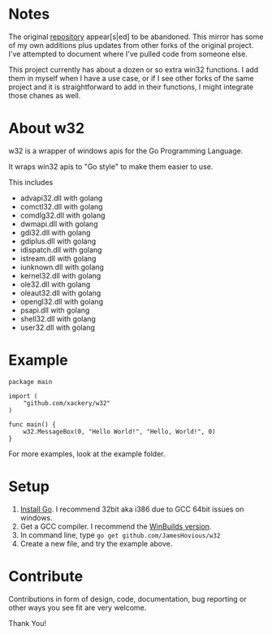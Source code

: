 # Notes
The original [repository](https://github.com/AllenDang/w32) appear[s|ed] to be abandoned. This mirror has some of my own additions plus updates from other forks of the original project. I've attempted to document where I've pulled code from someone else. 

This project currently has about a dozen or so extra win32 functions. I add them in myself when I have a use case, or if I see other forks of the same project and it is straightforward to add in their functions, I might integrate those chanes as well.

About w32
==========

w32 is a wrapper of windows apis for the Go Programming Language.

It wraps win32 apis to "Go style" to make them easier to use.

This includes 
* advapi32.dll with golang
* comctl32.dll with golang
* comdlg32.dll with golang
* dwmapi.dll with golang
* gdi32.dll with golang
* gdiplus.dll with golang
* idispatch.dll with golang
* istream.dll with golang
* iunknown.dll with golang
* kernel32.dll with golang
* ole32.dll with golang
* oleaut32.dll with golang
* opengl32.dll with golang
* psapi.dll with golang
* shell32.dll with golang
* user32.dll with golang

Example
=====
```
package main

import (
	"github.com/xackery/w32"
)

func main() {
	w32.MessageBox(0, "Hello World!", "Hello, World!", 0)
}
```

For more examples, look at the example folder.

Setup
=====

1. [Install Go](https://golang.org/dl/). I recommend 32bit aka i386 due to GCC 64bit issues on windows.
2. Get a GCC compiler. I recommend the [WinBuilds version](http://win-builds.org/doku.php/download_and_installation_from_windows).
3. In command line, type `go get github.com/JamesHovious/w32`
4. Create a new file, and try the example above.

Contribute
==========

Contributions in form of design, code, documentation, bug reporting or other
ways you see fit are very welcome.

Thank You!

